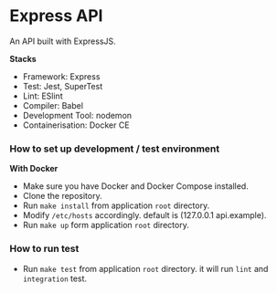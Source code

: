 # Express API

An API built with ExpressJS.

**Stacks**

* Framework: Express
* Test: Jest, SuperTest
* Lint: ESlint
* Compiler: Babel
* Development Tool: nodemon
* Containerisation: Docker CE

### How to set up development / test environment

**With Docker**

* Make sure you have Docker and Docker Compose installed.
* Clone the repository.
* Run `make install` from application `root` directory.
* Modify `/etc/hosts` accordingly. default is (127.0.0.1 api.example).
* Run `make up` form application `root` directory.

### How to run test

* Run `make test` from application `root` directory. it will run `lint` and `integration` test.
